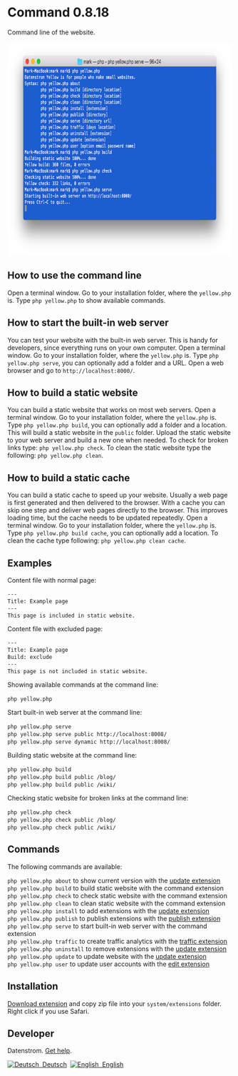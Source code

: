 Command 0.8.18
==============
Command line of the website.

<p align="center"><img src="command-screenshot.png?raw=true" width="794" height="478" alt="Screenshot"></p>

## How to use the command line

Open a terminal window. Go to your installation folder, where the `yellow.php` is. Type `php yellow.php` to show available commands.

## How to start the built-in web server

You can test your website with the built-in web server. This is handy for developers, since everything runs on your own computer. Open a terminal window. Go to your installation folder, where the `yellow.php` is. Type `php yellow.php serve`, you can optionally add a folder and a URL. Open a web browser and go to `http://localhost:8000/`.

## How to build a static website

You can build a static website that works on most web servers. Open a terminal window. Go to your installation folder, where the `yellow.php` is. Type `php yellow.php build`, you can optionally add a folder and a location. This will build a static website in the `public` folder. Upload the static website to your web server and build a new one when needed. To check for broken links type: `php yellow.php check`. To clean the static website type the following: `php yellow.php clean`.

## How to build a static cache

You can build a static cache to speed up your website. Usually a web page is first generated and then delivered to the browser. With a cache you can skip one step and deliver web pages directly to the browser. This improves loading time, but the cache needs to be updated repeatedly. Open a terminal window. Go to your installation folder, where the `yellow.php` is. Type `php yellow.php build cache`, you can optionally add a location. To clean the cache type following: `php yellow.php clean cache`.

## Examples

Content file with normal page:

    ---
    Title: Example page
    ---
    This page is included in static website.

Content file with excluded page:

    ---
    Title: Example page
    Build: exclude
    ---
    This page is not included in static website.

Showing available commands at the command line:

`php yellow.php`

Start built-in web server at the command line:

`php yellow.php serve`  
`php yellow.php serve public http://localhost:8008/`  
`php yellow.php serve dynamic http://localhost:8008/`  

Building static website at the command line:

`php yellow.php build`  
`php yellow.php build public /blog/`  
`php yellow.php build public /wiki/`  

Checking static website for broken links at the command line:

`php yellow.php check`  
`php yellow.php check public /blog/`  
`php yellow.php check public /wiki/`  

## Commands

The following commands are available:

`php yellow.php about` to show current version with the [update extension](https://github.com/datenstrom/yellow-extensions/tree/master/source/update)  
`php yellow.php build` to build static website with the command extension  
`php yellow.php check` to check static website with the command extension  
`php yellow.php clean` to clean static website with the command extension  
`php yellow.php install` to add extensions with the [update extension](https://github.com/datenstrom/yellow-extensions/tree/master/source/update)  
`php yellow.php publish` to publish extensions with the [publish extension](https://github.com/datenstrom/yellow-extensions/tree/master/source/publish)  
`php yellow.php serve` to start built-in web server with the command extension  
`php yellow.php traffic` to create traffic analytics with the [traffic extension](https://github.com/datenstrom/yellow-extensions/tree/master/source/traffic)  
`php yellow.php uninstall` to remove extensions with the [update extension](https://github.com/datenstrom/yellow-extensions/tree/master/source/update)  
`php yellow.php update` to update website with the [update extension](https://github.com/datenstrom/yellow-extensions/tree/master/source/update)  
`php yellow.php user` to update user accounts with the [edit extension](https://github.com/datenstrom/yellow-extensions/tree/master/source/edit)  

## Installation

[Download extension](https://github.com/datenstrom/yellow-extensions/raw/master/zip/command.zip) and copy zip file into your `system/extensions` folder. Right click if you use Safari.

## Developer

Datenstrom. [Get help](https://datenstrom.se/yellow/help/).

<p>
<a href="README-de.md"><img src="https://raw.githubusercontent.com/datenstrom/yellow-extensions/master/source/help/language-de.png" width="15" height="15" alt="Deutsch">&nbsp; Deutsch</a>&nbsp;
<a href="README.md"><img src="https://raw.githubusercontent.com/datenstrom/yellow-extensions/master/source/help/language-en.png" width="15" height="15" alt="English">&nbsp; English</a>&nbsp;
</p>
